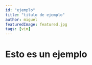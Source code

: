 ```yaml
---
id: "ejemplo"
title: "titulo de ejemplo"
author: miguel
featuredImage: featured.jpg
tags: [vim]
---
```

# Esto es un ejemplo

